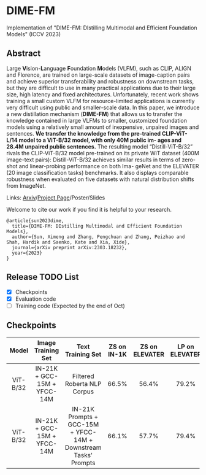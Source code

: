 # DIME-FM
Implementation of "DIME-FM: DIstilling Multimodal and Efficient Foundation Models" (ICCV 2023)

## Abstract
Large **V**ision-**L**anguage **F**oundation **M**odels (VLFM), such as CLIP, ALIGN and Florence, are trained on large-scale datasets of image-caption pairs and achieve superior transferability and robustness on downstream tasks, but they are difficult to use in many practical applications due to their large size, high latency and fixed architectures. Unfortunately, recent work shows training a small custom VLFM for resource-limited applications is currently very difficult using public and smaller-scale data. In this paper, we introduce a new distillation mechanism (**DIME-FM**) that allows us to transfer the knowledge contained in large VLFMs to smaller, customized foundation models using a relatively small amount of inexpensive, unpaired images and sentences. **We transfer the knowledge from the pre-trained CLIP-ViT- L/14 model to a ViT-B/32 model, with only 40M public im- ages and 28.4M unpaired public sentences.** The resulting model “Distill-ViT-B/32” rivals the CLIP-ViT-B/32 model pre-trained on its private WiT dataset (400M image-text pairs): Distill-ViT-B/32 achieves similar results in terms of zero-shot and linear-probing performance on both Ima- geNet and the ELEVATER (20 image classification tasks) benchmarks. It also displays comparable robustness when evaluated on five datasets with natural distribution shifts from ImageNet. 

Links: [Arxiv](https://arxiv.org/abs/2303.18232)/[Project Page](https://cs-people.bu.edu/sunxm/DIME-FM/)/Poster/Slides

Welcome to cite our work if you find it is helpful to your research.
```
@article{sun2023dime,
  title={DIME-FM: DIstilling Multimodal and Efficient Foundation Models},
  author={Sun, Ximeng and Zhang, Pengchuan and Zhang, Peizhao and Shah, Hardik and Saenko, Kate and Xia, Xide},
  journal={arXiv preprint arXiv:2303.18232},
  year={2023}
}
```

## Release TODO List
- [x] Checkpoints
- [x] Evaluation code
- [ ] Training code (Expected by the end of Oct)

## Checkpoints
| Model | Image Training Set | Text Training Set |ZS on IN-1K | ZS on ELEVATER | LP on ELEVATER | Robustness | Download
| :----: | :---: | :---: | :---: | :---: | :---: | :---: | :---: |
| ViT-B/32 | IN-21K + GCC-15M + YFCC-14M | Filtered Roberta NLP Corpus | 66.5% | 56.4% | 79.2% | 50.2% | [ckpt](https://drive.google.com/drive/folders/1P_SY5kJ2CSbXKvGzEWYnnw1c3ufBupYJ?usp=sharing)
| ViT-B/32 | IN-21K + GCC-15M + YFCC-14M | IN-21K Prompts + GCC-15M + YFCC-14M + Downstream Tasks' Prompts | 66.1% | 57.7% |  79.4% | - | [ckpt](https://drive.google.com/drive/folders/1u9bW_J2azACwN4r8SVy88WREw-wIwWom?usp=sharing)
